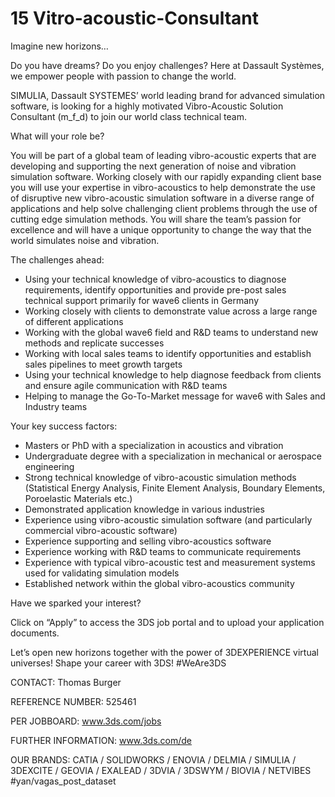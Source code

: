 # 15 Vitro-acoustic-Consultant 
Imagine new horizons…

Do you have dreams? Do you enjoy challenges? Here at Dassault Systèmes, we empower people with passion to change the world.

SIMULIA, Dassault SYSTEMES’ world leading brand for advanced simulation software, is looking for a highly motivated Vibro-Acoustic Solution Consultant (m_f_d) to join our world class technical team.

What will your role be?

You will be part of a global team of leading vibro-acoustic experts that are developing and supporting the next generation of noise and vibration simulation software. Working closely with our rapidly expanding client base you will use your expertise in vibro-acoustics to help demonstrate the use of disruptive new vibro-acoustic simulation software in a diverse range of applications and help solve challenging client problems through the use of cutting edge simulation methods. You will share the team’s passion for excellence and will have a unique opportunity to change the way that the world simulates noise and vibration.

The challenges ahead:
* Using your technical knowledge of vibro-acoustics to diagnose requirements, identify opportunities and provide pre-post sales technical support primarily for wave6 clients in Germany
* Working closely with clients to demonstrate value across a large range of different applications
* Working with the global wave6 field and R&D teams to understand new methods and replicate successes
* Working with local sales teams to identify opportunities and establish sales pipelines to meet growth targets
* Using your technical knowledge to help diagnose feedback from clients and ensure agile communication with R&D teams
* Helping to manage the Go-To-Market message for wave6 with Sales and Industry teams

Your key success factors:
* Masters or PhD with a specialization in acoustics and vibration
* Undergraduate degree with a specialization in mechanical or aerospace engineering
* Strong technical knowledge of vibro-acoustic simulation methods (Statistical Energy Analysis, Finite Element Analysis, Boundary Elements, Poroelastic Materials etc.)
* Demonstrated application knowledge in various industries
* Experience using vibro-acoustic simulation software (and particularly commercial vibro-acoustic software)
* Experience supporting and selling vibro-acoustics software
* Experience working with R&D teams to communicate requirements
* Experience with typical vibro-acoustic test and measurement systems used for validating simulation models
* Established network within the global vibro-acoustics community

Have we sparked your interest?

Click on “Apply” to access the 3DS job portal and to upload your application documents.

Let’s open new horizons together with the power of 3DEXPERIENCE virtual universes! Shape your career with 3DS! #WeAre3DS

CONTACT: Thomas Burger

REFERENCE NUMBER: 525461

PER JOBBOARD: www.3ds.com/jobs

FURTHER INFORMATION: www.3ds.com/de

OUR BRANDS: CATIA / SOLIDWORKS / ENOVIA / DELMIA / SIMULIA / 3DEXCITE / GEOVIA / EXALEAD / 3DVIA / 3DSWYM / BIOVIA / NETVIBES
#yan/vagas_post_dataset
